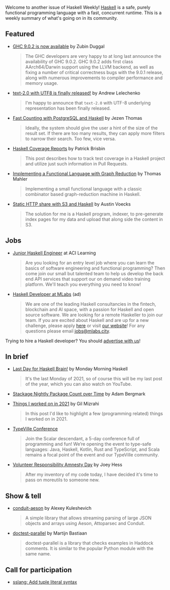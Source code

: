 Welcome to another issue of Haskell Weekly!
[Haskell](https://www.haskell.org) is a safe, purely functional programming language with a fast, concurrent runtime.
This is a weekly summary of what's going on in its community.

## Featured

- [GHC 9.0.2 is now available](https://www.haskell.org/ghc/blog/20211225-ghc-9.0.2-released.html) by Zubin Duggal
  > The GHC developers are very happy to at long last announce the availability of GHC 9.0.2. GHC 9.0.2 adds first class AArch64/Darwin support using the LLVM backend, as well as fixing a number of critical correctness bugs with the 9.0.1 release, along with numerous improvements to compiler performance and memory usage.

- [text-2.0 with UTF8 is finally released!](https://np.reddit.com/r/haskell/comments/rnssrw/text20_with_utf8_is_finally_released/) by Andrew Lelechenko
  > I'm happy to announce that `text-2.0` with UTF-8 underlying representation has been finally released.

- [Fast Counting with PostgreSQL and Haskell](https://jezenthomas.com/fast-counting-with-postgresql-and-haskell/) by Jezen Thomas
  > Ideally, the system should give the user a hint of the size of the result set. If there are too many results, they can apply more filters to narrow their search. Too few, vice versa.

- [Haskell Coverage Reports](https://pbrisbin.com/posts/haskell-coverage-reports/) by Patrick Brisbin
  > This post describes how to track test coverage in a Haskell project and utilize just such information in Pull Requests.

- [Implementing a Functional Language with Graph Reduction](https://thma.github.io/posts/2021-12-27-Implementing-a-functional-language-with-Graph-Reduction.html) by Thomas Mahler
  > Implementing a small functional language with a classic combinator based graph-reduction machine in Haskell.

- [Static HTTP share with S3 and Haskell](https://www.anardil.net/2021/static-http-share-with-s3-and-haskell.html) by Austin Voecks
  > The solution for me is a Haskell program, indexer, to pre-generate index pages for my data and upload that along side the content in S3.

## Jobs

- [Junior Haskell Engineer](https://acilearning.applytojob.com/apply/IuGQtn7Tkh/Junior-Software-Engineer-Remote?referrer=20211202012454J4X0XKJBEFJUJTGT) at ACI Learning
  > Are you looking for an entry level job where you can learn the basics of software engineering and functional programming? Then come join our small but talented team to help us develop the back end API services that support our on demand video training platform. We'll teach you everything you need to know!

<!-- Runs from 2021-11-04 to 2022-01-20. -->
- [Haskell Developer at MLabs](https://apply.workable.com/mlabs/j/63DAAA4AEF/) (ad)
  > We are one of the leading Haskell consultancies in the fintech, blockchain and AI space, with a passion for Haskell and open source software. We are looking for a remote Haskeller to join our team. If you are excited about Haskell and are up for a new challenge, please apply [here](https://apply.workable.com/mlabs/j/63DAAA4AEF/) or visit [our website](https://mlabs.city/)! For any questions please email <jobs@mlabs.city>.

Trying to hire a Haskell developer?
You should [advertise with us](https://haskellweekly.news/advertising.html)!

## In brief

- [Last Day for Haskell Brain!](https://mmhaskell.com/blog/2021/12/27/last-day-for-haskell-brain) by Monday Morning Haskell
  > It's the last Monday of 2021, so of course this will be my last post of the year, which you can also watch on YouTube.

- [Stackage Nightly Package Count over Time](https://www.stackage.org/blog/2021/12/nightly-package-count) by Adam Bergmark

- [Things I worked on in 2021](https://gilmi.me/blog/post/2021/12/25/my-2021) by Gil Mizrahi
  > In this post I'd like to highlight a few (programming related) things I worked on in 2021.

- [TypeVille Conference](https://www.typeville.io)
  > Join the Scalar descendant, a 5-day conference full of programming and fun! We’re opening the event to  type-safe languages: Java, Haskell, Kotlin, Rust and TypeScript, and Scala remains a focal point of the event and our TypeVille community.

- [Volunteer Responsibility Amnesty Day](https://joeyh.name/blog/entry/Volunteer_Responsibility_Amnesty_Day/) by Joey Hess
  > After my inventory of my code today, I have decided it's time to pass on moreutils to someone new.

## Show & tell

- [conduit-aeson](https://github.com/lehins/conduit-aeson/tree/c0439e742ca7d5708c985c10916198f91a439eee) by Alexey Kuleshevich
  > A simple library that allows streaming parsing of large JSON objects and arrays using Aeson, Attoparsec and Conduit.

- [doctest-parallel](https://hackage.haskell.org/package/doctest-parallel-0.2) by Martijn Bastiaan
  > doctest-parallel is a library that checks examples in Haddock comments. It is similar to the popular Python module with the same name.

## Call for participation

- [sslang: Add tuple literal syntax](https://github.com/ssm-lang/sslang/issues/68)
